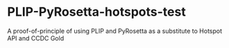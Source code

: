 # PLIP-PyRosetta-hotspots-test
A proof-of-principle of using PLIP and PyRosetta as a substitute to Hotspot API and CCDC Gold
